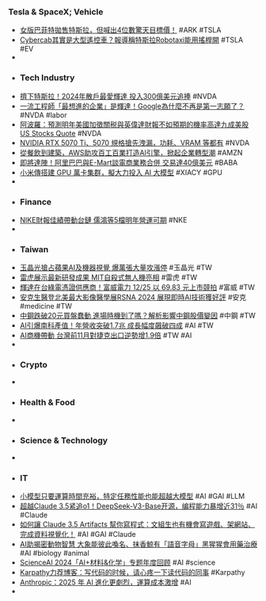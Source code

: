 ### Tesla & SpaceX; Vehicle
- [女版巴菲特拋售特斯拉，但喊出4位數驚天目標價！](https://magnifier.cmoney.tw/特斯拉-30/) #ARK #TSLA
- [Cybercab其實是大型遙控車？報導稱特斯拉Robotaxi能用搖桿開](https://cars.tvbs.com.tw/car-news/229814) #TSLA #EV
-
- ### Tech Industry
- [擠下特斯拉！2024年散戶最愛輝達 投入300億美元追捧](https://news.cnyes.com/news/id/5819274) #NVDA
- [一流工程師「最想進的企業」是輝達！Google為什麼不再是第一志願了？](https://www.bnext.com.tw/article/81828/nvidia-dream-job) #NVDA #labor
- [阿波羅：預測明年美國加徵關税與英偉達財報不如預期的機率高達九成美股 US Stocks Quote](http://www.aastocks.com/tc/usq/news/comment.aspx?source=GLH&id=GLH1799654L) #NVDA
- [NVIDIA RTX 5070 Ti、5070 規格搶先洩漏，功耗、VRAM 等都有](https://www.koc.com.tw/archives/580619) #NVDA
- [從餐飲到建築，AWS助攻百工百業打造AI引擎，掀起企業轉型潮](https://www.businessweekly.com.tw/business/indep/1005171) #AMZN
- [即將達陣！阿里巴巴與E-Mart談電商業務合併 交易達40億美元](https://news.cnyes.com/news/id/5819579) #BABA
- [小米傳搭建 GPU 萬卡集群，擬大力投入 AI 大模型](https://technews.tw/2024/12/26/xiaomi-gpu-ai-llm/) #XIACY #GPU
-
- ### Finance
- [NIKE財報佳績帶動台鏈 儒鴻等5檔明年營運可期](https://www.ctee.com.tw/news/20241226700248-439901) #NKE
-
- ### Taiwan
- [玉晶光搶占蘋果AI及機器視覺 爆萬張大量攻漲停](https://news.cnyes.com/news/id/5819464) #玉晶光 #TW
- [雷虎展示最新研發成果 MIT自殺式無人機亮相](https://news.cnyes.com/news/id/5819358) #雷虎 #TW
- [輝達在台綠電憑證供應商！富威電力 12/25 以 69.83 元上市競拍](https://finance.technews.tw/2024/12/25/green-electricity-certificate/) #富威 #TW
- [安克生醫登北美最大影像醫學展RSNA 2024 展現即時AI技術獲好評](https://tw.news.yahoo.com/安克生醫登北美最大影像醫學展rsna-2024-展現即時ai技術獲好評-090309911.html) #安克 #medicine #TW
- [中鋼跌破20元買盤蠢動 進場時機到了嗎？解析影響中鋼股價變因](https://tw.news.yahoo.com/中鋼跌破20元買盤蠢動-進場時機到了嗎-解析影響中鋼股價變因-104324447.html) #中鋼 #TW
- [AI引爆南科產值！年營收突破1.7兆 成長幅度飆破四成](https://focus.586.com.tw/2024/12/26/p332809/) #AI #TW
- [AI商機帶動 台灣前11月對捷克出口逆勢增1.9倍](https://udn.com/news/story/7238/8451492) #TW #AI
-
- ### Crypto
-
- ### Health & Food
-
- ### Science & Technology
-
- ### IT
- [小模型只要運算時間充裕，特定任務性能也能超越大模型](https://ithome.com.tw/news/166668) #AI #GAI #LLM
- [超越Claude 3.5紧追o1！DeepSeek-V3-Base开源，编程能力暴增近31％](https://www.jiqizhixin.com/articles/2024-12-26-10) #AI #Claude
- [如何讓 Claude 3.5 Artifacts 幫你寫程式：文組生也有機會寫遊戲、架網站、完成資料視覺化！](https://www.techbang.com/posts/118221-claude-35-artifacts) #AI #GAI #Claude
- [AI助揭密動物智慧 大象能彼此喚名、抹香鯨有「語音字母」黑猩猩會用藥治療](https://tw.news.yahoo.com/ai助揭密動物智慧-大象能彼此喚名-抹香鯨有-語音字母-黑猩猩會用藥治療-091556407.html) #AI #biology #animal
- [ScienceAI 2024「AI+材料&化学」专题年度回顾](https://www.jiqizhixin.com/articles/2024-12-26-5) #AI #science
- [Karpathy力荐博客：写代码的时候，请心疼一下读代码的同事](https://www.jiqizhixin.com/articles/2024-12-26-2) #Karpathy
- [Anthropic：2025 年 AI 進化更劇烈，運算成本激增](https://technews.tw/2024/12/26/ai-computing-costs-will-surge-in-2025/) #AI
-